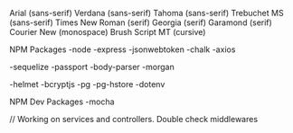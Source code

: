 Arial (sans-serif)
Verdana (sans-serif)
Tahoma (sans-serif)
Trebuchet MS (sans-serif)
Times New Roman (serif)
Georgia (serif)
Garamond (serif)
Courier New (monospace)
Brush Script MT (cursive)

NPM Packages
-node
-express
-jsonwebtoken
-chalk
-axios
<!-- -knex -->
-sequelize
-passport
-body-parser
-morgan
<!-- -lodash -->
<!-- -moment -->
-helmet
-bcryptjs
-pg
-pg-hstore
-dotenv


NPM Dev Packages
-mocha


// Working on services and controllers. Double check middlewares